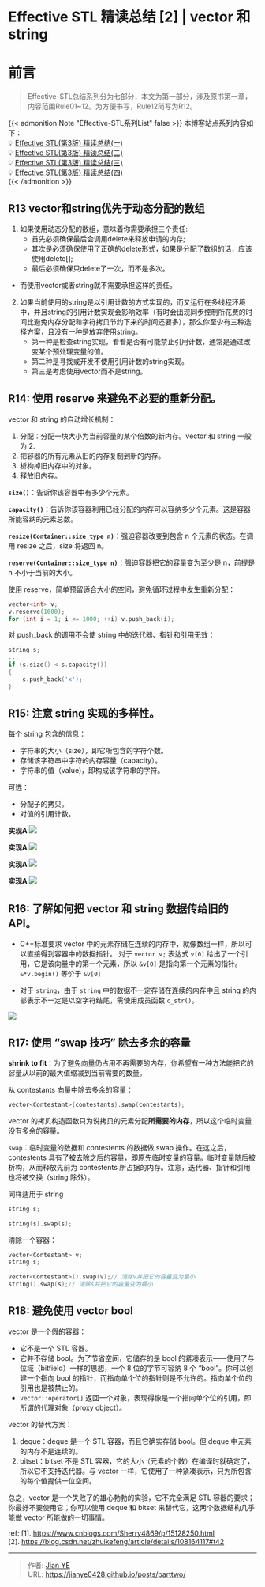# Effective STL 精读总结 [2] | vector 和 string


# 前言

> Effective-STL总结系列分为七部分，本文为第一部分，涉及原书第一章，内容范围Rule01~12。为方便书写，Rule12简写为R12。

{{< admonition Note "Effective-STL系列List" false >}}
本博客站点系列内容如下：</br>
💡 [Effective STL(第3版) 精读总结(一)](https://jianye0428.github.io/posts/partone/)</br>
💡 [Effective STL(第3版) 精读总结(二)](https://jianye0428.github.io/posts/parttwo/)</br>
💡 [Effective STL(第3版) 精读总结(三)](https://jianye0428.github.io/posts/partthree/)</br>
💡 [Effective STL(第3版) 精读总结(四)](https://jianye0428.github.io/posts/partfour/)</br>
{{< /admonition >}}

## R13 vector和string优先于动态分配的数组
1. 如果使用动态分配的数组，意味着你需要承担三个责任:
   - 首先必须确保最后会调用delete来释放申请的内存;
   - 其次是必须确保使用了正确的delete形式，如果是分配了数组的话，应该使用delete[];
   - 最后必须确保只delete了一次，而不是多次。
- 而使用vector或者string就不需要承担这样的责任。

2. 如果当前使用的string是以引用计数的方式实现的，而又运行在多线程环境中，并且string的引用计数实现会影响效率（有时会出现同步控制所花费的时间比避免内存分配和字符拷贝节约下来的时间还要多），那么你至少有三种选择方案，且没有一种是放弃使用string。
   - 第一种是检查string实现，看看是否有可能禁止引用计数，通常是通过改变某个预处理变量的值。
   - 第二种是寻找或开发不使用引用计数的string实现。
   - 第三是考虑使用vector<char>而不是string。

## R14: 使用 reserve 来避免不必要的重新分配。

vector 和 string 的自动增长机制：
  1. 分配：分配一块大小为当前容量的某个倍数的新内存。vector 和 string 一般为 2.
  2. 把容器的所有元素从旧的内存复制到新的内存。
  3. 析构掉旧内存中的对象。
  4. 释放旧内存。

**`size()`**：告诉你该容器中有多少个元素。

**`capacity()`**：告诉你该容器利用已经分配的内存可以容纳多少个元素。这是容器所能容纳的元素总数。

**`resize(Container::size_type n)`**：强迫容器改变到包含 n 个元素的状态。在调用 resize 之后，size 将返回 n。

**`reserve(Container::size_type n)`**：强迫容器把它的容量变为至少是 n，前提是 n 不小于当前的大小。

使用 reserve，简单预留适合大小的空间，避免循环过程中发生重新分配：

```c++
vector<int> v;
v.reserve(1000);
for (int i = 1; i <= 1000; ++i) v.push_back(i);
```

对 push_back 的调用不会使 string 中的迭代器、指针和引用无效：
```c++
string s;
...
if (s.size() < s.capacity())
{
    s.push_back('x');
}
```

## R15: 注意 string 实现的多样性。

每个 string 包含的信息：
- 字符串的大小（size），即它所包含的字符个数。
- 存储该字符串中字符的内存容量（capacity）。
- 字符串的值（value)，即构成该字符串的字符。

可选：
- 分配子的拷贝。
- 对值的引用计数。

**实现A**
![](images/1.png)

**实现A**
![](images/2.png)

**实现A**
![](images/3.png)

**实现A**
![](images/4.png)

## R16: 了解如何把 vector 和 string 数据传给旧的 API。

- C++标准要求 vector 中的元素存储在连续的内存中，就像数组一样，所以可以直接得到容器中的数据指针。
对于 `vector v;` 表达式 `v[0]` 给出了一个引用，它是该向量中的第一个元素，所以 `&v[0]` 是指向第一个元素的指针。
`&*v.begin()` 等价于 `&v[0]`

- 对于 `string`，由于 `string` 中的数据不一定存储在连续的内存中且 string 的内部表示不一定是以空字符结尾，需使用成员函数 `c_str()`。

![](images/5.png)

## R17: 使用 “swap 技巧” 除去多余的容量

**shrink to fit**：为了避免向量仍占用不再需要的内存，你希望有一种方法能把它的容量从以前的最大值缩减到当前需要的数量。

从 contestants 向量中除去多余的容量：

```c++
vector<Contestant>(contestants).swap(contestants);
```
vector 的拷贝构造函数只为说拷贝的元素分配**所需要的内存**，所以这个临时变量没有多余的容量。

`swap`：临时变量的数据和 contestents 的数据做 swap 操作。在这之后，contestents 具有了被去除之后的容量，即原先临时变量的容量。临时变量随后被析构，从而释放先前为 contestents 所占据的内存。注意，迭代器、指针和引用也将被交换（string 除外）。

同样适用于 string
```c++
string s;
...
string(s).swap(s);
```
清除一个容器：

```c++
vector<Contestant> v;
string s;
...
vector<Contestant>().swap(v);// 清除v并把它的容量变为最小
string().swap(s);// 清除s并把它的容量变为最小
```
## R18: 避免使用 vector bool

vector 是一个假的容器：
- 它不是一个 STL 容器。
- 它并不存储 bool。为了节省空间，它储存的是 bool 的紧凑表示——使用了与位域（bitfield）一样的思想，一个 8 位的字节可容纳 8 个 “bool”。你可以创建一个指向 bool 的指针，而指向单个位的指针则是不允许的。指向单个位的引用也是被禁止的。
- `vector::operator[]` 返回一个对象，表现得像是一个指向单个位的引用，即所谓的代理对象（proxy object）。

vector 的替代方案：
  1. deque：deque 是一个 STL 容器，而且它确实存储 bool。但 deque 中元素的内存不是连续的。
  2. bitset：bitset 不是 STL 容器，它的大小（元素的个数）在编译时就确定了，所以它不支持迭代器。与 vector 一样，它使用了一种紧凑表示，只为所包含的每个值提供一位空间。

总之，vector 是一个失败了的雄心勃勃的实验，它不完全满足 STL 容器的要求；你最好不要使用它；你可以使用 deque 和 bitset 来替代它，这两个数据结构几乎能做 vector 所能做的一切事情。

ref:
[1]. https://www.cnblogs.com/Sherry4869/p/15128250.html</br>
[2]. https://blog.csdn.net/zhuikefeng/article/details/108164117#t42


---

> 作者: [Jian YE](https://github.com/jianye0428)  
> URL: https://jianye0428.github.io/posts/parttwo/  

